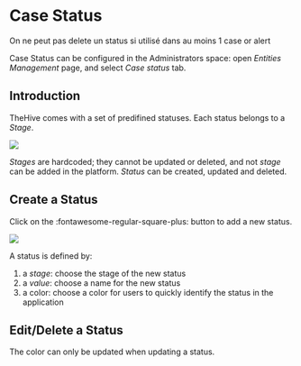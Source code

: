 # Case Status

On ne peut pas delete un status si utilisé dans au moins 1 case or alert

Case Status can be configured in the Administrators space: open *Entities Management* page, and select *Case status* tab.

## Introduction

TheHive comes with a set of predifined statuses. Each status belongs to a *Stage*. 

![](../images/administration-guides/case-status-1.png)

*Stages* are hardcoded; they cannot be updated or deleted, and not *stage* can be added in the platform.
*Status* can be created, updated and deleted.

## Create a Status

Click on the :fontawesome-regular-square-plus: button to add a new status.

![](../images/administration-guides/case-status-2.png)

A status is defined by: 

1. a *stage*: choose the stage of the new status
2. a *value*: choose a name for the new status
3. a color: choose a color for users to quickly identify the status in the application

## Edit/Delete a Status

The color can only be updated when updating a status.